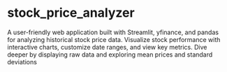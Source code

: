 # stock_price_analyzer
A user-friendly web application built with Streamlit, yfinance, and pandas for analyzing historical stock price data. Visualize stock performance with interactive charts, customize date ranges, and view key metrics. Dive deeper by displaying raw data and exploring mean prices and standard deviations
